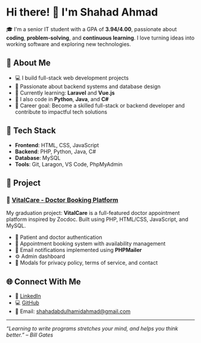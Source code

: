 # Hi there! 👋 I'm Shahad Ahmad

🎓 I'm a senior IT student with a GPA of **3.94/4.00**, passionate about **coding**, **problem-solving**, and **continuous learning**. I love turning ideas into working software and exploring new technologies.

## 🚀 About Me

- 💻 I build full-stack web development projects
- 🧠 Passionate about backend systems and database design
- 🌱 Currently learning: **Laravel** and **Vue.js**
- 🔧 I also code in **Python**, **Java**, and **C#**
- 🎯 Career goal: Become a skilled full-stack or backend developer and contribute to impactful tech solutions

## 💼 Tech Stack

- **Frontend**: HTML, CSS, JavaScript  
- **Backend**: PHP, Python, Java, C#  
- **Database**: MySQL  
- **Tools**: Git, Laragon, VS Code, PhpMyAdmin

## 📌 Project

### 🏥 [VitalCare - Doctor Booking Platform](https://github.com/shahadahmad/vitalcare)
My graduation project: **VitalCare** is a full-featured doctor appointment platform inspired by Zocdoc. Built using PHP, HTML/CSS, JavaScript, and MySQL.

- 👤 Patient and doctor authentication  
- 📅 Appointment booking system with availability management  
- 📧 Email notifications implemented using **PHPMailer**  
- ⚙️ Admin dashboard  
- 📄 Modals for privacy policy, terms of service, and contact

## 🌐 Connect With Me

- 💼 [LinkedIn](https://www.linkedin.com/in/shahad-ahmad-763617305)  
- 💻 [GitHub](https://github.com/shahadahmad)  
- 📧 Email: shahadabdulhamidahmad@gmail.com

---

_“Learning to write programs stretches your mind, and helps you think better.” – Bill Gates_

